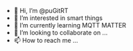 - 👋 Hi, I’m @puGitRT
- 👀 I’m interested in smart things
- 🌱 I’m currently learning MQTT MATTER
- 💞️ I’m looking to collaborate on ...
- 📫 How to reach me ...

<!---
puGitRT/puGitRT is a ✨ special ✨ repository because its `README.md` (this file) appears on your GitHub profile.
You can click the Preview link to take a look at your changes.
--->
